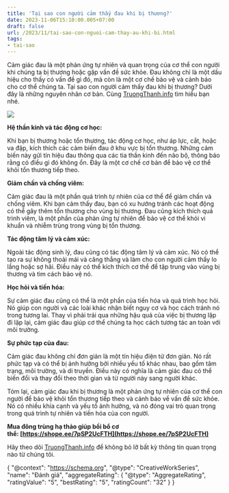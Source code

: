 ```yaml
---
title: 'Tại sao con người cảm thấy đau khi bị thương?'
date: 2023-11-06T15:10:00.005+07:00
draft: false
url: /2023/11/tai-sao-con-nguoi-cam-thay-au-khi-bi.html
tags: 
- tai-sao
---
```


Cảm giác đau là một phản ứng tự nhiên và quan trọng của cơ thể con người khi chúng ta bị thương hoặc gặp vấn đề sức khỏe. Đau không chỉ là một dấu hiệu cho thấy có vấn đề gì đó, mà còn là một cơ chế bảo vệ và cảnh báo cho cơ thể chúng ta. Tại sao con người cảm thấy đau khi bị thương? Dưới đây là những nguyên nhân cơ bản. Cùng [TruongThanh.info](http://www.truongthanh.info) tìm hiểu bạn nhé.

  

[![](https://blogger.googleusercontent.com/img/b/R29vZ2xl/AVvXsEhsY2GoLoDrtTmSrPxL8fvhuvBcyS_IuFe3RGE_iLurjEBfq8SG8amdl63GFBFzsF2eCn7WBNPkd02jCDPesDkJ4fX5DzmleIBTkZkOBHVqBwQxSKA67JQzU94svl73l1MuACWyjvLSUKElhUVQj1bW8-yhGinvej711qlRYOpVnvsP3wIThk9thvSmlou2/s1600/cam-giac-dau.jpg)](https://blogger.googleusercontent.com/img/b/R29vZ2xl/AVvXsEhsY2GoLoDrtTmSrPxL8fvhuvBcyS_IuFe3RGE_iLurjEBfq8SG8amdl63GFBFzsF2eCn7WBNPkd02jCDPesDkJ4fX5DzmleIBTkZkOBHVqBwQxSKA67JQzU94svl73l1MuACWyjvLSUKElhUVQj1bW8-yhGinvej711qlRYOpVnvsP3wIThk9thvSmlou2/s320/cam-giac-dau.jpg)

**Hệ thần kinh và tác động cơ học:**

Khi bạn bị thương hoặc tổn thương, tác động cơ học, như áp lực, cắt, hoặc va đập, kích thích các cảm biến đau ở khu vực bị tổn thương. Những cảm biến này gửi tín hiệu đau thông qua các tia thần kinh đến não bộ, thông báo rằng có điều gì đó không ổn. Đây là một cơ chế cơ bản để bảo vệ cơ thể khỏi tổn thương tiếp theo.

  

**Giảm chấn và chống viêm:**

Cảm giác đau là một phần quá trình tự nhiên của cơ thể để giảm chấn và chống viêm. Khi bạn cảm thấy đau, bạn có xu hướng tránh các hoạt động có thể gây thêm tổn thương cho vùng bị thương. Đau cũng kích thích quá trình viêm, là một phần của phản ứng tự nhiên để bảo vệ cơ thể khỏi vi khuẩn và nhiễm trùng trong vùng bị tổn thương.

  

**Tác động tâm lý và cảm xúc:**

Ngoài tác động sinh lý, đau cũng có tác động tâm lý và cảm xúc. Nó có thể tạo ra sự không thoải mái và căng thẳng và làm cho con người cảm thấy lo lắng hoặc sợ hãi. Điều này có thể kích thích cơ thể để tập trung vào vùng bị thương và tìm cách bảo vệ nó.

  

**Học hỏi và tiến hóa:**

Sự cảm giác đau cũng có thể là một phần của tiến hóa và quá trình học hỏi. Nó giúp con người và các loài khác nhận biết nguy cơ và học cách tránh nó trong tương lai. Thay vì phải trải qua những hậu quả của việc bị thương lặp đi lặp lại, cảm giác đau giúp cơ thể chúng ta học cách tương tác an toàn với môi trường.

  

**Sự phức tạp của đau:**

Cảm giác đau không chỉ đơn giản là một tín hiệu điện tử đơn giản. Nó rất phức tạp và có thể bị ảnh hưởng bởi nhiều yếu tố khác nhau, bao gồm tâm trạng, môi trường, và di truyền. Điều này có nghĩa là cảm giác đau có thể biến đổi và thay đổi theo thời gian và từ người này sang người khác.

  

Tóm lại, cảm giác đau khi bị thương là một phản ứng tự nhiên của cơ thể con người để bảo vệ khỏi tổn thương tiếp theo và cảnh báo về vấn đề sức khỏe. Nó có nhiều khía cạnh và yếu tố ảnh hưởng, và nó đóng vai trò quan trọng trong quá trình tự nhiên và tiến hóa của con người.

  

**Mua đông trùng hạ thảo giúp bồi bổ cơ thể: [https://shope.ee/7pSP2UcFTH](https://shope.ee/7pSP2UcFTH)**

  

Hãy theo dõi [TruongThanh.info](http://www.truongthanh.info) để không bỏ lỡ bất kỳ thông tin quan trọng nào từ chúng tôi.

  

{ "@context": "https://schema.org", "@type": "CreativeWorkSeries", "name": "Đánh giá", "aggregateRating": { "@type": "AggregateRating", "ratingValue": "5", "bestRating": "5", "ratingCount": "32" } }